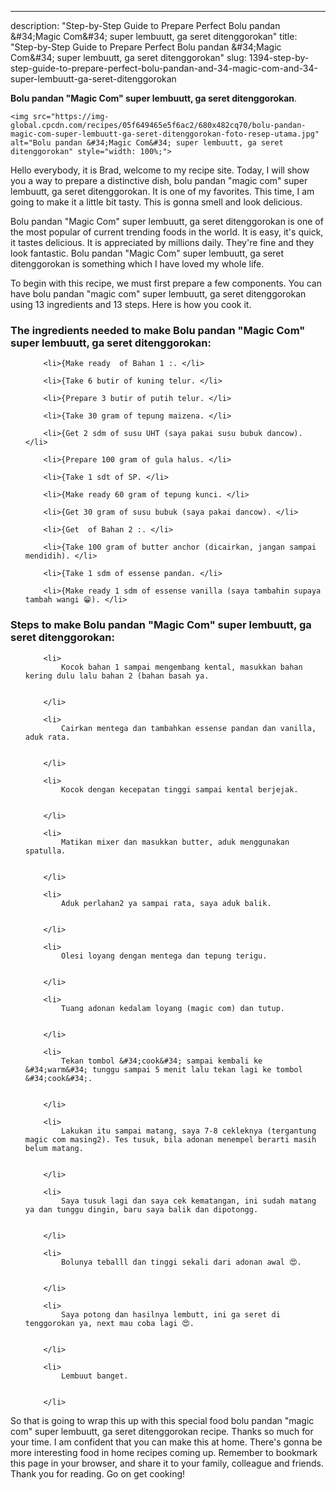 ---
description: "Step-by-Step Guide to Prepare Perfect Bolu pandan &amp;#34;Magic Com&amp;#34; super lembuutt, ga seret ditenggorokan"
title: "Step-by-Step Guide to Prepare Perfect Bolu pandan &amp;#34;Magic Com&amp;#34; super lembuutt, ga seret ditenggorokan"
slug: 1394-step-by-step-guide-to-prepare-perfect-bolu-pandan-and-34-magic-com-and-34-super-lembuutt-ga-seret-ditenggorokan

<p>
	<strong>Bolu pandan &#34;Magic Com&#34; super lembuutt, ga seret ditenggorokan</strong>. 
	
</p>
<p>
	
	<img src="https://img-global.cpcdn.com/recipes/05f649465e5f6ac2/680x482cq70/bolu-pandan-magic-com-super-lembuutt-ga-seret-ditenggorokan-foto-resep-utama.jpg" alt="Bolu pandan &#34;Magic Com&#34; super lembuutt, ga seret ditenggorokan" style="width: 100%;">
	
	
</p>
<p>
	Hello everybody, it is Brad, welcome to my recipe site. Today, I will show you a way to prepare a distinctive dish, bolu pandan &#34;magic com&#34; super lembuutt, ga seret ditenggorokan. It is one of my favorites. This time, I am going to make it a little bit tasty. This is gonna smell and look delicious.
</p>
	
<p>
	
</p>
<p>
	Bolu pandan &#34;Magic Com&#34; super lembuutt, ga seret ditenggorokan is one of the most popular of current trending foods in the world. It is easy, it's quick, it tastes delicious. It is appreciated by millions daily. They're fine and they look fantastic. Bolu pandan &#34;Magic Com&#34; super lembuutt, ga seret ditenggorokan is something which I have loved my whole life.
</p>

<p>
To begin with this recipe, we must first prepare a few components. You can have bolu pandan &#34;magic com&#34; super lembuutt, ga seret ditenggorokan using 13 ingredients and 13 steps. Here is how you cook it.
</p>

<h3>The ingredients needed to make Bolu pandan &#34;Magic Com&#34; super lembuutt, ga seret ditenggorokan:</h3>

<ol>
	
		<li>{Make ready  of Bahan 1 :. </li>
	
		<li>{Take 6 butir of kuning telur. </li>
	
		<li>{Prepare 3 butir of putih telur. </li>
	
		<li>{Take 30 gram of tepung maizena. </li>
	
		<li>{Get 2 sdm of susu UHT (saya pakai susu bubuk dancow). </li>
	
		<li>{Prepare 100 gram of gula halus. </li>
	
		<li>{Take 1 sdt of SP. </li>
	
		<li>{Make ready 60 gram of tepung kunci. </li>
	
		<li>{Get 30 gram of susu bubuk (saya pakai dancow). </li>
	
		<li>{Get  of Bahan 2 :. </li>
	
		<li>{Take 100 gram of butter anchor (dicairkan, jangan sampai mendidih). </li>
	
		<li>{Take 1 sdm of essense pandan. </li>
	
		<li>{Make ready 1 sdm of essense vanilla (saya tambahin supaya tambah wangi 😁). </li>
	
</ol>
<p>
	
</p>

<h3>Steps to make Bolu pandan &#34;Magic Com&#34; super lembuutt, ga seret ditenggorokan:</h3>

<ol>
	
		<li>
			Kocok bahan 1 sampai mengembang kental, masukkan bahan kering dulu lalu bahan 2 (bahan basah ya.
			
			
		</li>
	
		<li>
			Cairkan mentega dan tambahkan essense pandan dan vanilla, aduk rata.
			
			
		</li>
	
		<li>
			Kocok dengan kecepatan tinggi sampai kental berjejak.
			
			
		</li>
	
		<li>
			Matikan mixer dan masukkan butter, aduk menggunakan spatulla.
			
			
		</li>
	
		<li>
			Aduk perlahan2 ya sampai rata, saya aduk balik.
			
			
		</li>
	
		<li>
			Olesi loyang dengan mentega dan tepung terigu.
			
			
		</li>
	
		<li>
			Tuang adonan kedalam loyang (magic com) dan tutup.
			
			
		</li>
	
		<li>
			Tekan tombol &#34;cook&#34; sampai kembali ke &#34;warm&#34; tunggu sampai 5 menit lalu tekan lagi ke tombol &#34;cook&#34;.
			
			
		</li>
	
		<li>
			Lakukan itu sampai matang, saya 7-8 cekleknya (tergantung magic com masing2). Tes tusuk, bila adonan menempel berarti masih belum matang.
			
			
		</li>
	
		<li>
			Saya tusuk lagi dan saya cek kematangan, ini sudah matang ya dan tunggu dingin, baru saya balik dan dipotongg.
			
			
		</li>
	
		<li>
			Bolunya teballl dan tinggi sekali dari adonan awal 😍.
			
			
		</li>
	
		<li>
			Saya potong dan hasilnya lembutt, ini ga seret di tenggorokan ya, next mau coba lagi 😍.
			
			
		</li>
	
		<li>
			Lembuut banget.
			
			
		</li>
	
</ol>

<p>
	
</p>

<p>
	So that is going to wrap this up with this special food bolu pandan &#34;magic com&#34; super lembuutt, ga seret ditenggorokan recipe. Thanks so much for your time. I am confident that you can make this at home. There's gonna be more interesting food in home recipes coming up. Remember to bookmark this page in your browser, and share it to your family, colleague and friends. Thank you for reading. Go on get cooking!
</p>
